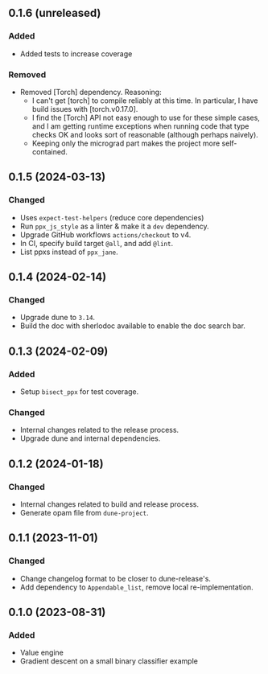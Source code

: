 ## 0.1.6 (unreleased)

### Added

- Added tests to increase coverage

### Removed

- Removed [Torch] dependency. Reasoning:
    - I can't get [torch] to compile reliably at this time. In particular, I have build issues with [torch.v0.17.0].
    - I find the [Torch] API not easy enough to use for these simple cases, and I am getting runtime exceptions when running code that type checks OK and looks sort of reasonable (although perhaps naively).
    - Keeping only the micrograd part makes the project more self-contained.

## 0.1.5 (2024-03-13)

### Changed

- Uses `expect-test-helpers` (reduce core dependencies)
- Run `ppx_js_style` as a linter & make it a `dev` dependency.
- Upgrade GitHub workflows `actions/checkout` to v4.
- In CI, specify build target `@all`, and add `@lint`.
- List ppxs instead of `ppx_jane`.

## 0.1.4 (2024-02-14)

### Changed

- Upgrade dune to `3.14`.
- Build the doc with sherlodoc available to enable the doc search bar.

## 0.1.3 (2024-02-09)

### Added

- Setup `bisect_ppx` for test coverage.

### Changed

- Internal changes related to the release process.
- Upgrade dune and internal dependencies.

## 0.1.2 (2024-01-18)

### Changed

- Internal changes related to build and release process.
- Generate opam file from `dune-project`.

## 0.1.1 (2023-11-01)

### Changed

- Change changelog format to be closer to dune-release's.
- Add dependency to `Appendable_list`, remove local re-implementation.

## 0.1.0 (2023-08-31)

### Added

- Value engine
- Gradient descent on a small binary classifier example
